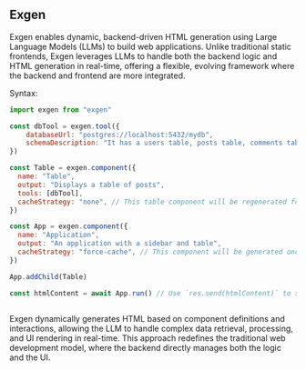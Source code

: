 ## Exgen

Exgen enables dynamic, backend-driven HTML generation using Large Language Models (LLMs) to build web applications. Unlike traditional static frontends, Exgen leverages LLMs to handle both the backend logic and HTML generation in real-time, offering a flexible, evolving framework where the backend and frontend are more integrated.

Syntax:
```js
import exgen from "exgen"

const dbTool = exgen.tool({
    databaseUrl: "postgres://localhost:5432/mydb",
    schemaDescription: "It has a users table, posts table, comments table",
})

const Table = exgen.component({
  name: "Table",
  output: "Displays a table of posts",
  tools: [dbTool],
  cacheStrategy: "none", // This table component will be regenerated for every request
})

const App = exgen.component({
  name: "Application",
  output: "An application with a sidebar and table",
  cacheStrategy: "force-cache", // This component will be generated once and cached for future requests
})

App.addChild(Table)

const htmlContent = await App.run() // Use `res.send(htmlContent)` to send the HTML to the client from the server
  
```


Exgen dynamically generates HTML based on component definitions and interactions, allowing the LLM to handle complex data retrieval, processing, and UI rendering in real-time. This approach redefines the traditional web development model, where the backend directly manages both the logic and the UI.
